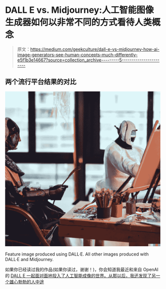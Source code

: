 # DALL E vs. Midjourney:人工智能图像生成器如何以非常不同的方式看待人类概念

> 原文：<https://medium.com/geekculture/dall-e-vs-midjourney-how-ai-image-generators-see-human-concepts-much-differently-e5f1b3e14667?source=collection_archive---------5----------------------->

## 两个流行平台结果的对比

![](img/200906a861a85ac94abdff44321a2f12.png)

Feature image produced using DALL·E. All other images produced with DALL·E and Midjourney.

如果你已经读过我的作品(如果你读过，谢谢！)，你会知道我最近和来自 OpenAI 的 [DALL E 一起面对面地投入了人工智能成像的世界。从那以后，我还发现了另一个雄心勃勃的人](/@jeffhaywardwriting/my-first-impressions-of-dall-e-from-openai-b991513e7ce8)[中途](https://www.midjourney.com/home/)